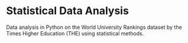 # Statistical Data Analysis
Data analysis in Python on the World University Rankings dataset by the Times Higher Education (THE) using statistical methods.
